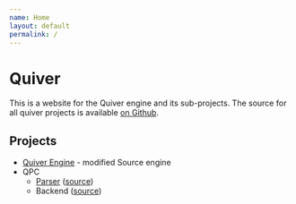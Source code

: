 ```yaml
---
name: Home
layout: default
permalink: /
---
```

# Quiver

This is a website for the Quiver engine and its sub-projects. The source for all quiver projects
is available [on Github](//github.com/quiverteam).

## Projects

- [Quiver Engine](/engine) - modified Source engine
- QPC
    - [Parser](//quiverteam.github.io/qpc-parser) ([source](//github.com/quiverteam/qpc-parser))
    - Backend ([source](//github.com/quiverteam/QPC))
